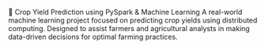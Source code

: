 🌾 Crop Yield Prediction using PySpark & Machine Learning
A real-world machine learning project focused on predicting crop yields using distributed computing. Designed to assist farmers and agricultural analysts in making data-driven decisions for optimal farming practices.


